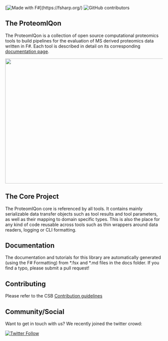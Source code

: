 [![Made with F#](https://img.shields.io/badge/Made%20with-FSharp-rgb(184,69,252).svg)](https://fsharp.org/)
![GitHub contributors](https://img.shields.io/github/contributors/CSBiology/ProteomIQon)

The ProteomIQon 
----------------------

The ProteomIQon is a collection of open source computational proteomics tools to build pipelines for the evaluation of MS derived proteomics data
written in F#. Each tool is described in detail on its corresponding [documentation page](http://csbiology.github.io/ProteomIQon).

<img src="https://github.com/CSBiology/ProteomIQon/blob/master/docs/img/PillarsOfCompProt.png" width="750" height="400" />

The Core Project
------------------

The ProteomIQon core is referenced by all tools. It contains mainly serializable data transfer objects such as tool results and tool parameters, as well as their mapping to domain specific types. This is also the place for any kind of code reusable across tools such as thin wrappers around data readers, logging or CLI formatting. 

Documentation
-------------

The documentation and tutorials for this library are automatically generated (using the F# Formatting) from *.fsx and *.md files in the docs folder. If you find a typo, please submit a pull request!

Contributing
------------

Please refer to the CSB [Contribution guidelines](.github/CONTRIBUTING.md)

Community/Social
----------------
Want to get in touch with us? We recently joined the twitter crowd:

[![Twitter Follow](https://img.shields.io/twitter/follow/cs_biology.svg?style=social)](https://twitter.com/cs_biology)
